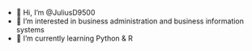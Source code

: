 - 👋 Hi, I’m @JuliusD9500
- 👀 I’m interested in business administration and business information systems
- 🌱 I’m currently learning Python & R
